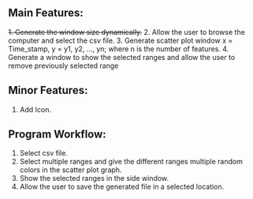 ## Main Features:
~~1. Generate the window size dynamically.~~
2. Allow the user to browse the computer and select the csv file.
3. Generate scatter plot window x = Time_stamp, y = y1, y2, ..., yn; where n is the number of features.
4. Generate a window to show the selected ranges and allow the user to remove previously selected range


## Minor Features:
1. Add Icon.

## Program Workflow:
1. Select csv file.
2. Select multiple ranges and give the different ranges multiple random colors in the scatter plot graph.
3. Show the selected ranges in the side window.
4. Allow the user to save the generated file in a selected location.